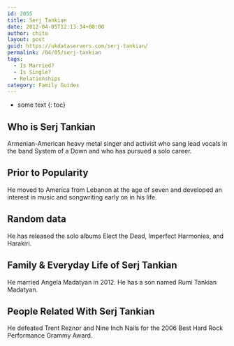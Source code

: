 ```yaml
---
id: 2055
title: Serj Tankian
date: 2012-04-05T12:13:34+00:00
author: chito
layout: post
guid: https://ukdataservers.com/serj-tankian/
permalink: /04/05/serj-tankian
tags:
  - Is Married?
  - Is Single?
  - Relationships
category: Family Guides
---
```


* some text
{: toc}
          
          
## Who is  Serj Tankian
                  
                  
                  
Armenian-American heavy metal singer and activist who sang lead vocals in the band System of a Down and who has pursued a solo career.
                  
                
                
                
## Prior to Popularity 
                  
                  
                  
He moved to America from Lebanon at the age of seven and developed an interest in music and songwriting early on in his life.
                  
                
                
                
## Random data 
                  
                  
                  
He has released the solo albums Elect the Dead, Imperfect Harmonies, and Harakiri.
                  
                
                
                
## Family & Everyday Life of Serj Tankian
                  
                  
                  
He married Angela Madatyan in 2012. He has a son named Rumi Tankian Madatyan.
                  
                
                
                
## People Related With  Serj Tankian
                  
                  
                  
He defeated Trent Reznor and Nine Inch Nails for the 2006 Best Hard Rock Performance Grammy Award.
                  
                
              
            
          
          
          
    
    
  
